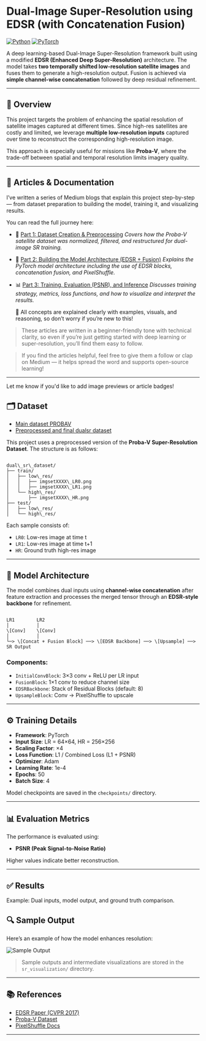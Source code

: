 # Dual-Image Super-Resolution using EDSR (with Concatenation Fusion)

[![Python](https://img.shields.io/badge/Python-3.8%2B-blue?logo=python)](https://www.python.org/)
[![PyTorch](https://img.shields.io/badge/PyTorch-1.12%2B-red?logo=pytorch)](https://pytorch.org/)


A deep learning-based Dual-Image Super-Resolution framework built using a modified **EDSR (Enhanced Deep Super-Resolution)** architecture. The model takes **two temporally shifted low-resolution satellite images** and fuses them to generate a high-resolution output. Fusion is achieved via **simple channel-wise concatenation** followed by deep residual refinement.

---

## 📖 Overview

This project targets the problem of enhancing the spatial resolution of satellite images captured at different times. Since high-res satellites are costly and limited, we leverage **multiple low-resolution inputs** captured over time to reconstruct the corresponding high-resolution image.

This approach is especially useful for missions like **Proba-V**, where the trade-off between spatial and temporal resolution limits imagery quality.

---

## 📝 Articles & Documentation

I’ve written a series of Medium blogs that explain this project step-by-step — from dataset preparation to building the model, training it, and visualizing results.

You can read the full journey here:

* 📄 [Part 1: Dataset Creation & Preprocessing](https://medium.com/@Phineouse/dual-image-super-resolution-for-high-resolution-optical-satellite-imagery-data-preprocessing-605fe123152e)
  *Covers how the Proba-V satellite dataset was normalized, filtered, and restructured for dual-image SR training.*

* 🧠 [Part 2: Building the Model Architecture (EDSR + Fusion)](https://medium.com/@Phineouse/dual-image-super-resolution-for-high-resolution-optical-satellite-imagery-data-preprocessing-605fe123152e)
  *Explains the PyTorch model architecture including the use of EDSR blocks, concatenation fusion, and PixelShuffle.*

* 📊 [Part 3: Training, Evaluation (PSNR), and Inference](https://medium.com/@Phineouse/dual-image-super-resolution-for-high-resolution-optical-satellite-imagery-data-loader-class-and-f256e2679114)
  *Discusses training strategy, metrics, loss functions, and how to visualize and interpret the results.*
  
  📖 All concepts are explained clearly with examples, visuals, and reasoning, so don’t worry if you’re new to this!

> These articles are written in a beginner-friendly tone with technical clarity, so even if you’re just getting started with deep learning or super-resolution, you’ll find them easy to follow.

> If you find the articles helpful, feel free to give them a follow or clap on Medium — it helps spread the word and supports open-source learning!


---

Let me know if you'd like to add image previews or article badges!


## 🗂️ Dataset
* [Main dataset PROBAV](https://drive.google.com/file/d/1BAGjd5ScCXNF2Y6ffBUopUnctqVhLq8J/view)
* [Preprocessed and final dualsr dataset ](https://kelvins.esa.int/proba-v-super-resolution/data/)

This project uses a preprocessed version of the **Proba-V Super-Resolution Dataset**. The structure is as follows:

```

dual\_sr\_dataset/
├── train/
│   ├── low\_res/
│   │   ├── imgsetXXXX\_LR0.png
│   │   ├── imgsetXXXX\_LR1.png
│   └── high\_res/
│       ├── imgsetXXXX\_HR.png
├── test/
│   ├── low\_res/
│   └── high\_res/

```

Each sample consists of:
- `LR0`: Low-res image at time t
- `LR1`: Low-res image at time t+1
- `HR`: Ground truth high-res image

---

## 🧠 Model Architecture

The model combines dual inputs using **channel-wise concatenation** after feature extraction and processes the merged tensor through an **EDSR-style backbone** for refinement.

```

LR1        LR2
│          │
\[Conv]    \[Conv]
│          │
└─> \[Concat + Fusion Block] ──> \[EDSR Backbone] ──> \[Upsample] ──> SR Output

````

### Components:
- `InitialConvBlock`: 3×3 conv + ReLU per LR input
- `FusionBlock`: 1×1 conv to reduce channel size
- `EDSRBackbone`: Stack of Residual Blocks (default: 8)
- `UpsampleBlock`: Conv → PixelShuffle to upscale

---

## ⚙️ Training Details

- **Framework**: PyTorch  
- **Input Size**: LR = 64×64, HR = 256×256  
- **Scaling Factor**: ×4  
- **Loss Function**: L1 / Combined Loss (L1 + PSNR)  
- **Optimizer**: Adam  
- **Learning Rate**: 1e-4  
- **Epochs**: 50  
- **Batch Size**: 4  

Model checkpoints are saved in the `checkpoints/` directory.

---

## 📊 Evaluation Metrics

The performance is evaluated using:

- **PSNR (Peak Signal-to-Noise Ratio)**

Higher values indicate better reconstruction.

---

## ✅ Results

Example: Dual inputs, model output, and ground truth comparison.
## 🔍 Sample Output

Here’s an example of how the model enhances resolution:

![Sample Output](https://github.com/vnayakde/Dual-Image-Super-Resolution-for-High-Resolution-Optical-Satellite-Imagery/blob/main/e03bab5c-a2ba-47a4-bf61-3b6a421a929b.jpeg)


> Sample outputs and intermediate visualizations are stored in the `sr_visualization/` directory.

---

## 📚 References

* [EDSR Paper (CVPR 2017)](https://arxiv.org/abs/1707.02921)
* [Proba-V Dataset](https://kelvins.esa.int/proba-v-super-resolution/)
* [PixelShuffle Docs](https://pytorch.org/docs/stable/generated/torch.nn.PixelShuffle.html)

---



